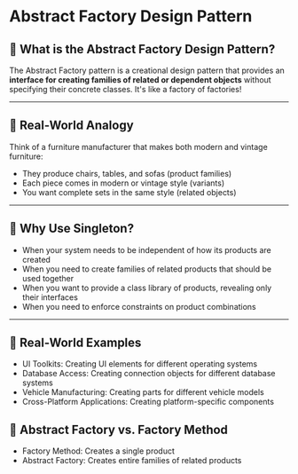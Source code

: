 # Abstract Factory Design Pattern

## 🔹 What is the Abstract Factory Design Pattern?

The Abstract Factory pattern is a creational design pattern that provides an **interface for creating families of related or dependent objects** without specifying their concrete classes. It's like a factory of factories!

---

## 🔹 Real-World Analogy
Think of a furniture manufacturer that makes both modern and vintage furniture:
- They produce chairs, tables, and sofas (product families)
- Each piece comes in modern or vintage style (variants)
- You want complete sets in the same style (related objects)

---

## 🔹 Why Use Singleton?

- When your system needs to be independent of how its products are created
- When you need to create families of related products that should be used together
- When you want to provide a class library of products, revealing only their interfaces
- When you need to enforce constraints on product combinations

---

## 🔹 Real-World Examples
- UI Toolkits: Creating UI elements for different operating systems
- Database Access: Creating connection objects for different database systems
- Vehicle Manufacturing: Creating parts for different vehicle models
- Cross-Platform Applications: Creating platform-specific components

## 🔹 Abstract Factory vs. Factory Method
- Factory Method: Creates a single product
- Abstract Factory: Creates entire families of related products

